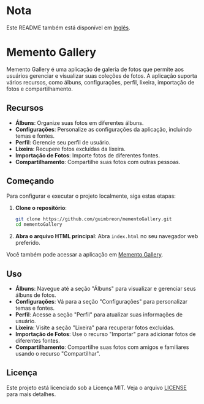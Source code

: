 # Nota

Este README também está disponível em [Inglês](README.md).

# Memento Gallery

Memento Gallery é uma aplicação de galeria de fotos que permite aos usuários gerenciar e visualizar suas coleções de fotos. A aplicação suporta vários recursos, como álbuns, configurações, perfil, lixeira, importação de fotos e compartilhamento.

## Recursos

- **Álbuns**: Organize suas fotos em diferentes álbuns.
- **Configurações**: Personalize as configurações da aplicação, incluindo temas e fontes.
- **Perfil**: Gerencie seu perfil de usuário.
- **Lixeira**: Recupere fotos excluídas da lixeira.
- **Importação de Fotos**: Importe fotos de diferentes fontes.
- **Compartilhamento**: Compartilhe suas fotos com outras pessoas.

## Começando

Para configurar e executar o projeto localmente, siga estas etapas:

1. **Clone o repositório**:
   ```bash
   git clone https://github.com/guimbreon/mementoGallery.git
   cd mementoGallery
   ```

2. **Abra o arquivo HTML principal**:
   Abra `index.html` no seu navegador web preferido.

Você também pode acessar a aplicação em [Memento Gallery](https://guimbreon.github.io/mementoGallery/index.html).

## Uso

- **Álbuns**: Navegue até a seção "Álbuns" para visualizar e gerenciar seus álbuns de fotos.
- **Configurações**: Vá para a seção "Configurações" para personalizar temas e fontes.
- **Perfil**: Acesse a seção "Perfil" para atualizar suas informações de usuário.
- **Lixeira**: Visite a seção "Lixeira" para recuperar fotos excluídas.
- **Importação de Fotos**: Use o recurso "Importar" para adicionar fotos de diferentes fontes.
- **Compartilhamento**: Compartilhe suas fotos com amigos e familiares usando o recurso "Compartilhar".

## Licença

Este projeto está licenciado sob a Licença MIT. Veja o arquivo [LICENSE](LICENSE) para mais detalhes.
